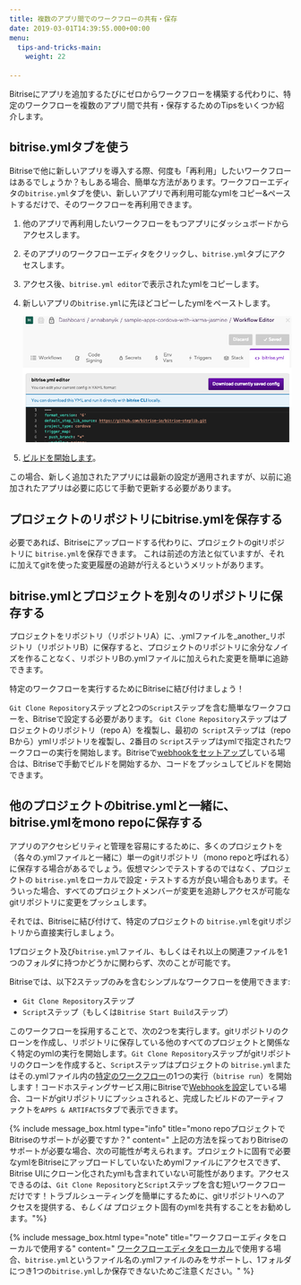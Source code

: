 ```yaml
---
title: 複数のアプリ間でのワークフローの共有・保存
date: 2019-03-01T14:39:55.000+00:00
menu:
  tips-and-tricks-main:
    weight: 22

---
```


Bitriseにアプリを追加するたびにゼロからワークフローを構築する代わりに、特定のワークフローを複数のアプリ間で共有・保存するためのTipsをいくつか紹介します。

## bitrise.ymlタブを使う

Bitriseで他に新しいアプリを導入する際、何度も「再利用」したいワークフローはあるでしょうか？もしある場合、簡単な方法があります。ワークフローエディタの`bitrise.yml`タブを使い、新しいアプリで再利用可能なymlをコピー&ペーストするだけで、そのワークフローを再利用できます。

1. 他のアプリで再利用したいワークフローをもつアプリにダッシュボードからアクセスします。
2. そのアプリのワークフローエディタをクリックし、`bitrise.yml`タブにアクセスします。
3. アクセス後、`bitrise.yml editor`で表示されたymlをコピーします。
4. 新しいアプリの`bitrise.yml`に先ほどコピーしたymlをペーストします。

   ![](/img/bitrise-yml-tab-2.png)
5. [ビルドを開始します](/builds/Starting-builds-manually/)。

この場合、新しく追加されたアプリには最新の設定が適用されますが、以前に追加されたアプリは必要に応じて手動で更新する必要があります。

## プロジェクトのリポジトリにbitrise.ymlを保存する

必要であれば、Bitriseにアップロードする代わりに、プロジェクトのgitリポジトリに `bitrise.yml`を保存できます。 これは前述の方法と似ていますが、それに加えてgitを使った変更履歴の追跡が行えるというメリットがあります。

## bitrise.ymlとプロジェクトを別々のリポジトリに保存する

プロジェクトをリポジトリ（リポジトリA）に、.ymlファイルを_another_リポジトリ（リポジトリB）に保存すると、プロジェクトのリポジトリに余分なノイズを作ることなく、リポジトリBの.ymlファイルに加えられた変更を簡単に追跡できます。

特定のワークフローを実行するためにBitriseに結び付けましょう！

`Git Clone Repository`ステップと2つの`Script`ステップを含む簡単なワークフローを、Bitriseで設定する必要があります。 `Git Clone Repository`ステップはプロジェクトのリポジトリ（repo A）を複製し、最初の` Script`ステップは（repo Bから）ymlリポジトリを複製し、2番目の `Script`ステップはymlで指定されたワークフローの実行を開始します。Bitriseで[webhookをセットアップ](https://devcenter.bitrise.io/webhooks/index/)している場合は、Bitriseで手動でビルドを開始するか、コードをプッシュしてビルドを開始できます。

## 他のプロジェクトのbitrise.ymlと一緒に、bitrise.ymlをmono repoに保存する

アプリのアクセシビリティと管理を容易にするために、多くのプロジェクトを（各々の.ymlファイルと一緒に）単一のgitリポジトリ（mono repoと呼ばれる）に保存する場合があるでしょう。仮想マシンでテストするのではなく、プロジェクトの `bitrise.yml`をローカルで設定・テストする方が良い場合もあります。そういった場合、すべてのプロジェクトメンバーが変更を追跡しアクセスが可能なgitリポジトリに変更をプッシュします。

それでは、Bitriseに結び付けて、特定のプロジェクトの `bitrise.yml`をgitリポジトリから直接実行しましょう。

1プロジェクト及び`bitrise.yml`ファイル、もしくはそれ以上の関連ファイルを1つのフォルダに持つかどうかに関わらず、次のことが可能です。

Bitriseでは、以下2ステップのみを含むシンプルなワークフローを使用できます:

* `Git Clone Repository`ステップ
* `Script`ステップ（もしくは`Bitrise Start Build`ステップ）

このワークフローを採用することで、次の2つを実行します。gitリポジトリのクローンを作成し、リポジトリに保存している他のすべてのプロジェクトと関係なく特定のymlの実行を開始します。`Git Clone Repository`ステップがgitリポジトリのクローンを作成すると、`Script`ステップはプロジェクトの `bitrise.yml`またはその.ymlファイル内の[特定のワークフロー](/bitrise-cli/workflows/)の1つの実行（`bitrise run`）を開始します！コードホスティングサービス用にBitriseで[Webhookを設定](/webhooks/index/)している場合、コードがgitリポジトリにプッシュされると、完成したビルドのアーティファクトを`APPS & ARTIFACTS`タブで表示できます。

{% include message_box.html type="info" title="mono repoプロジェクトでBitriseのサポートが必要ですか？" content=" 上記の方法を採っておりBitriseのサポートが必要な場合、次の可能性が考えられます。プロジェクトに固有で必要なymlをBitriseにアップロードしていないためymlファイルにアクセスできず、Bitrise UIにクローン化されたymlも含まれていない可能性があります。アクセスできるのは、`Git Clone Repository`と`Script`ステップを含む短いワークフローだけです！トラブルシューティングを簡単にするために、gitリポジトリへのアクセスを提供する、_もしくは_ プロジェクト固有のymlを共有することをお勧めします。"%}

{% include message_box.html type="note" title="ワークフローエディタをローカルで使用する" content=" [ワークフローエディタをローカル](https://github.com/bitrise-io/bitrise-workflow-editor)で使用する場合、`bitrise.yml`というファイル名の.ymlファイルのみをサポートし、1フォルダにつき1つの`bitrise.yml`しか保存できないためご注意ください。" %}